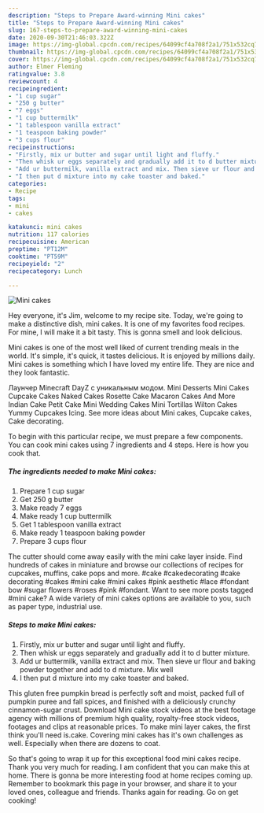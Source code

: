 ```yaml
---
description: "Steps to Prepare Award-winning Mini cakes"
title: "Steps to Prepare Award-winning Mini cakes"
slug: 167-steps-to-prepare-award-winning-mini-cakes
date: 2020-09-30T21:46:03.322Z
image: https://img-global.cpcdn.com/recipes/64099cf4a708f2a1/751x532cq70/mini-cakes-recipe-main-photo.jpg
thumbnail: https://img-global.cpcdn.com/recipes/64099cf4a708f2a1/751x532cq70/mini-cakes-recipe-main-photo.jpg
cover: https://img-global.cpcdn.com/recipes/64099cf4a708f2a1/751x532cq70/mini-cakes-recipe-main-photo.jpg
author: Elmer Fleming
ratingvalue: 3.8
reviewcount: 4
recipeingredient:
- "1 cup sugar"
- "250 g butter"
- "7 eggs"
- "1 cup buttermilk"
- "1 tablespoon vanilla extract"
- "1 teaspoon baking powder"
- "3 cups flour"
recipeinstructions:
- "Firstly, mix ur butter and sugar until light and fluffy."
- "Then whisk ur eggs separately and gradually add it to d butter mixture."
- "Add ur buttermilk, vanilla extract and mix. Then sieve ur flour and baking powder together and add to d mixture. Mix well"
- "I then put d mixture into my cake toaster and baked."
categories:
- Recipe
tags:
- mini
- cakes

katakunci: mini cakes 
nutrition: 117 calories
recipecuisine: American
preptime: "PT12M"
cooktime: "PT59M"
recipeyield: "2"
recipecategory: Lunch

---
```



![Mini cakes](https://img-global.cpcdn.com/recipes/64099cf4a708f2a1/751x532cq70/mini-cakes-recipe-main-photo.jpg)

Hey everyone, it's Jim, welcome to my recipe site. Today, we're going to make a distinctive dish, mini cakes. It is one of my favorites food recipes. For mine, I will make it a bit tasty. This is gonna smell and look delicious.

Mini cakes is one of the most well liked of current trending meals in the world. It's simple, it's quick, it tastes delicious. It is enjoyed by millions daily. Mini cakes is something which I have loved my entire life. They are nice and they look fantastic.

Лаунчер Minecraft DayZ с уникальным модом. Mini Desserts Mini Cakes Cupcake Cakes Naked Cakes Rosette Cake Macaron Cakes And More Indian Cake Petit Cake Mini Wedding Cakes Mini Tortillas Wilton Cakes Yummy Cupcakes Icing. See more ideas about Mini cakes, Cupcake cakes, Cake decorating.


To begin with this particular recipe, we must prepare a few components. You can cook mini cakes using 7 ingredients and 4 steps. Here is how you cook that.

<!--inarticleads1-->

##### The ingredients needed to make Mini cakes:

1. Prepare 1 cup sugar
1. Get 250 g butter
1. Make ready 7 eggs
1. Make ready 1 cup buttermilk
1. Get 1 tablespoon vanilla extract
1. Make ready 1 teaspoon baking powder
1. Prepare 3 cups flour


The cutter should come away easily with the mini cake layer inside. Find hundreds of cakes in miniature and browse our collections of recipes for cupcakes, muffins, cake pops and more. #cake #cakedecorating #cake decorating #cakes #mini cake #mini cakes #pink aesthetic #lace #fondant bow #sugar flowers #roses #pink #fondant. Want to see more posts tagged #mini cake? A wide variety of mini cakes options are available to you, such as paper type, industrial use. 

<!--inarticleads2-->

##### Steps to make Mini cakes:

1. Firstly, mix ur butter and sugar until light and fluffy.
1. Then whisk ur eggs separately and gradually add it to d butter mixture.
1. Add ur buttermilk, vanilla extract and mix. Then sieve ur flour and baking powder together and add to d mixture. Mix well
1. I then put d mixture into my cake toaster and baked.


This gluten free pumpkin bread is perfectly soft and moist, packed full of pumpkin puree and fall spices, and finished with a deliciously crunchy cinnamon-sugar crust. Download Mini cake stock videos at the best footage agency with millions of premium high quality, royalty-free stock videos, footages and clips at reasonable prices. To make mini layer cakes, the first think you&#39;ll need is.cake. Covering mini cakes has it&#39;s own challenges as well. Especially when there are dozens to coat. 

So that's going to wrap it up for this exceptional food mini cakes recipe. Thank you very much for reading. I am confident that you can make this at home. There is gonna be more interesting food at home recipes coming up. Remember to bookmark this page in your browser, and share it to your loved ones, colleague and friends. Thanks again for reading. Go on get cooking!
